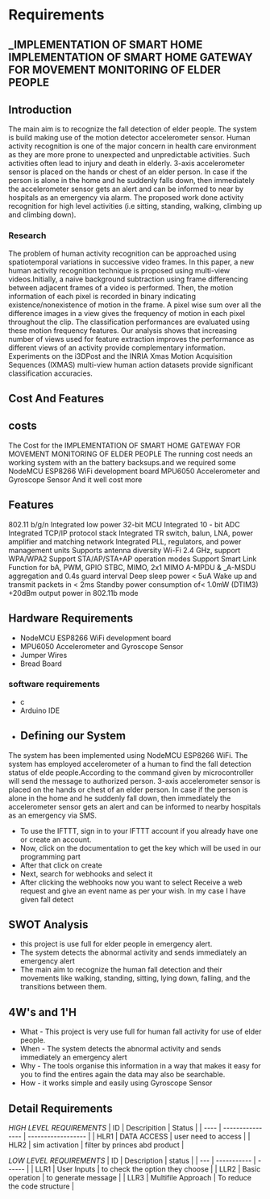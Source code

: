 # Requirements
## _IMPLEMENTATION OF SMART HOME IMPLEMENTATION OF SMART HOME GATEWAY FOR MOVEMENT MONITORING OF ELDER PEOPLE
## Introduction
The main aim is to recognize the fall detection of elder people. The
system is build making use of the motion detector accelerometer sensor.
Human activity recognition is one of the major concern in health care
environment as they are more prone to unexpected and unpredictable
activities. Such activities often lead to injury and death in elderly. 3-axis
accelerometer sensor is placed on the hands or chest of an elder person. In
case if the person is alone in the home and he suddenly falls down, then
immediately the accelerometer sensor gets an alert and can be informed to
near by hospitals as an emergency via alarm. The proposed work done
activity recognition for high level activities (i.e sitting, standing, walking,
climbing up and climbing down).
### Research
The problem of human activity recognition can be approached using spatiotemporal variations in successive video frames. In this paper, a new human
activity recognition technique is proposed using multi-view videos.Initially, a naive background subtraction using frame differencing between
adjacent frames of a video is performed. Then, the motion information of
each pixel is recorded in binary indicating existence/nonexistence of motion
in the frame. A pixel wise sum over all the difference images in a view gives
the frequency of motion in each pixel throughout the clip. The classification
performances are evaluated using these motion frequency features. Our
analysis shows that increasing number of views used for feature extraction
improves the performance as different views of an activity provide
complementary information. Experiments on the i3DPost and the INRIA
Xmas Motion Acquisition Sequences (IXMAS) multi-view human action
datasets provide significant classification accuracies.
## Cost And Features
## costs
The Cost for the IMPLEMENTATION OF SMART HOME
GATEWAY FOR MOVEMENT MONITORING
OF ELDER PEOPLE The running cost needs an working system with an the battery backsups.and we required some NodeMCU ESP8266 WiFi development board  MPU6050 Accelerometer and Gyroscope Sensor And it well cost more
## Features
802.11 b/g/n
Integrated low power 32-bit MCU Integrated 10 -
bit ADC
Integrated TCP/IP protocol stack
Integrated TR switch, balun, LNA, power amplifier and matching network
Integrated PLL, regulators, and power management units
Supports antenna diversity
Wi-Fi 2.4 GHz, support WPA/WPA2
Support STA/AP/STA+AP operation modes
Support Smart Link Function for bA, PWM, GPIO STBC,
MIMO, 2x1 MIMO
A-MPDU & _A-MSDU aggregation and 0.4s guard interval
Deep sleep power < 5uA
Wake up and transmit packets in < 2ms Standby power
consumption of< 1.0mW (DTIM3)
+20dBm output power in 802.11b mode
## Hardware Requirements
- NodeMCU ESP8266 WiFi development board
- MPU6050 Accelerometer and Gyroscope Sensor
- Jumper Wires
- Bread Board
### software requirements
- c
- Arduino IDE
- ## Defining our System
The system has been implemented using NodeMCU ESP8266 WiFi. The
system has employed accelerometer of a human to find the fall detection
status of elde people.According to the command given by microcontroller
will send the message to authorized person. 3-axis accelerometer sensor is
placed on the hands or chest of an elder person. In case if the person is alone
in the home and he suddenly fall down, then immediately the accelerometer
sensor gets an alert and can be informed to nearby hospitals as an emergency
via SMS.
- To use the IFTTT, sign in to your IFTTT account if you already have one or create an account.
- Now, click on the documentation to get the key which will be used in our programming part
- After that click on create
- Next, search for webhooks and select it
- After clicking the webhooks now you want to select Receive a web request and give an event name as per your wish. In my case I have given fall detect
## SWOT Analysis
- this project is use full for elder people in emergency alert.
- The system detects the abnormal activity and sends immediately an emergency alert
- The main aim to recognize the human fall detection and their movements like walking, standing, sitting, lying down, falling, and the transitions between them.
## 4W's and 1'H
- What - This project is very use full for human fall activity for use of elder people.
- When - The system detects the abnormal activity and sends immediately an emergency alert
- Why - The tools organise this information in a way that makes it easy for you to find the entires again the data may also be searchable.
- How - it works simple and easily using Gyroscope Sensor
## Detail Requirements
_HIGH LEVEL REQUIREMENTS_
|   ID  |    Descripition   |        Status      |
| ----  |  ---------------- | ------------------ |
| HLR1  | DATA ACCESS       | user need to access |
| HLR2  | sim activation    | filter by princes abd product |

_LOW LEVEL REQUIREMENTS_
| ID  | Description | status |
| --- | ----------- | ------ |
| LLR1 | User Inputs | to check the option they choose |
| LLR2 | Basic operation | to generate message |
| LLR3 | Multifile Approach | To reduce the code structure |
